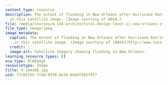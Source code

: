 ```yaml
---
content_type: resource
description: The extent of flooding in New Orleans after Hurricane Katrina is shown
  in this satellite image. (Image courtesy of NASA.)
file: /media/courses/4-144-architectural-design-level-ii-new-orleans-studio-spring-2006/77c05fe57fe093706e346ebdf4b5f477_4-144s06.jpg
file_type: image/jpeg
image_metadata:
  caption: The extent of flooding in New Orleans after Hurricane Katrina is shown
    in this satellite image. (Image courtesy of [NASA](http://www.nasa.gov/).)
  credit: ''
  image-alt: Satellite imagery showing flooding in New Orleans.
learning_resource_types: []
ocw_type: OCWImage
resourcetype: Image
title: 4-144s06.jpg
uid: 77c05fe5-7fe0-9370-6e34-6ebdf4b5f477
---
```


